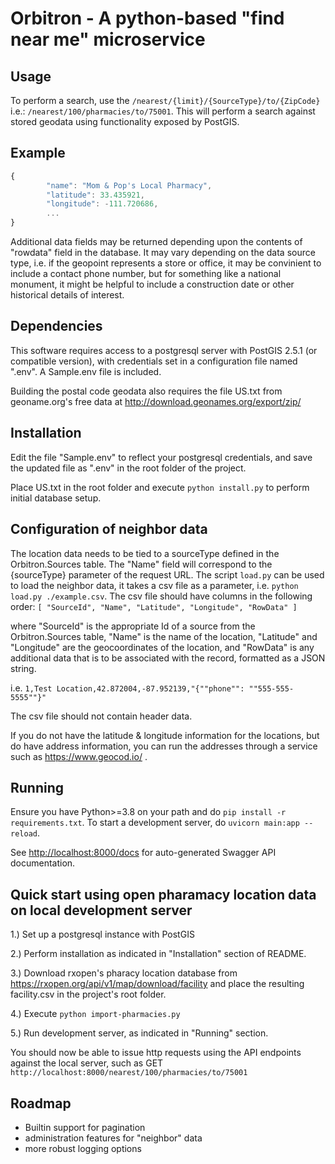 # Orbitron - A python-based "find near me" microservice

## Usage

To perform a search, use the `/nearest/{limit}/{SourceType}/to/{ZipCode}` i.e.: `/nearest/100/pharmacies/to/75001`.  This will perform a search against stored geodata using functionality exposed by PostGIS.

## Example
```javascript
{
        "name": "Mom & Pop's Local Pharmacy",
        "latitude": 33.435921,
        "longitude": -111.720686,
        ...
}
```

Additional data fields may be returned depending upon the contents of "rowdata" field in the database.  It may vary depending on the data source type, i.e. if the geopoint represents a store or office, it may be convinient to include a contact phone number, but for something like a national monument, it might be helpful to include a construction date or other historical details of interest.

## Dependencies

This software requires access to a postgresql server with PostGIS 2.5.1 (or compatible version), with credentials set in a configuration file named ".env".  A Sample.env file is included.

Building the postal code geodata also requires the file US.txt from geoname.org's free data at http://download.geonames.org/export/zip/ 

## Installation

Edit the file "Sample.env" to reflect your postgresql credentials, and save the updated file as ".env" in the root folder of the project.

Place US.txt in the root folder and execute `python install.py` to perform initial database setup.

## Configuration of neighbor data

The location data needs to be tied to a sourceType defined in the Orbitron.Sources table.  The "Name" field will correspond to the {sourceType} parameter of the request URL.  The script `load.py` can be used to load the neighbor data, it takes a csv file as a parameter, i.e. `python load.py ./example.csv`.  The csv file should have columns in the following order:
`[ "SourceId", "Name", "Latitude", "Longitude", "RowData" ]`

where "SourceId" is the appropriate Id of a source from the Orbitron.Sources table, "Name" is the name of the location, "Latitude" and "Longitude" are the geocoordinates of the location, and "RowData" is any additional data that is to be associated with the record, formatted as a JSON string.

i.e. `1,Test Location,42.872004,-87.952139,"{""phone"": ""555-555-5555""}"`

The csv file should not contain header data.  

If you do not have the latitude & longitude information for the locations, but do have address information, you can run the addresses through a service such as https://www.geocod.io/ .


## Running

Ensure you have Python>=3.8 on your path and do `pip install -r requirements.txt`. To start a development server, do `uvicorn main:app --reload`.

See [http://localhost:8000/docs](http://localhost:8000/docs) for auto-generated Swagger API documentation.


## Quick start using open pharamacy location data on local development server
1.) Set up a postgresql instance with PostGIS

2.) Perform installation as indicated in "Installation" section of README.

3.) Download rxopen's pharacy location database from https://rxopen.org/api/v1/map/download/facility and place the resulting facility.csv in the project's root folder.

4.) Execute `python import-pharmacies.py`

5.) Run development server, as indicated in "Running" section.

You should now be able to issue http requests using the API endpoints against the local server, such as GET `http://localhost:8000/nearest/100/pharmacies/to/75001`

## Roadmap
- Builtin support for pagination
- administration features for "neighbor" data
- more robust logging options
